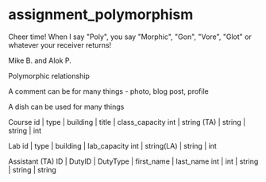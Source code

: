 assignment_polymorphism
=======================

Cheer time! When I say "Poly", you say "Morphic", "Gon", "Vore", "Glot" or whatever your receiver returns!

Mike B. and Alok P. 


Polymorphic relationship

A comment can be for many things - photo, blog post, profile

A dish can be used for many things



Course
id   |   type         |   building  |  title    |  class_capacity
int  |   string (TA)  |    string   |  string   |     int

Lab 
id   |   type        |  building  |  lab_capacity
int  |   string(LA)  |    string  |    int

Assistant (TA)
ID   |   DutyID  |  DutyType |  first_name | last_name 
int  |    int    |   string  |    string   |  string

